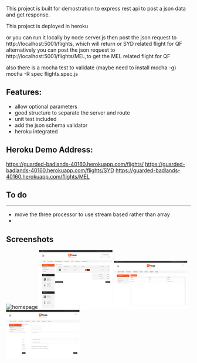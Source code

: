 This project is built for demostration to express rest api to post a json data and get response.

This project is deployed in heroku

or you can run it locally by node server.js
then post the json request to http://localhost:5001/flights, which will return or SYD related flight for QF
alternatively you can post the json request to http://localhost:5001/flights/MEL,to get the MEL related flight for QF

also there is a mocha test to validate
(maybe need to install mocha -g)
mocha -R spec flights.spec.js

## Features:
- allow optional parameters
- good structure to separate the server and route
- unit test included
- add the json schema validator
- heroku integrated

## Heroku Demo Address:
https://guarded-badlands-40160.herokuapp.com/flights/
https://guarded-badlands-40160.herokuapp.com/flights/SYD
https://guarded-badlands-40160.herokuapp.com/flights/MEL

## To do
--------------
-  move the three processor to use stream based rather than array
-

## Screenshots

<img src="https://github.com/xinzhang/qantas-flights/blob/master//screenshots/home-1489717235747.png" alt="homepage" style="width: 200px;"/>
<img src="https://github.com/xinzhang/react-focus-commerce/blob/master//screenshots/products-cart-1489717372990.png" alt="shopping cart" style="width: 200px;"/>
<img src="https://github.com/xinzhang/react-focus-commerce/blob/master//screenshots/admin-products-1489717410219.png" alt="admin products" style="width: 200px;"/>
<img src="https://github.com/xinzhang/react-focus-commerce/blob/master//screenshots/admin-newproduct-1489717420922.png" alt="admin new" style="width: 200px;"/>
